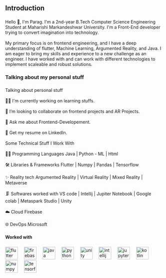 <h2 align="left">Introduction</h2>

###

<p align="left">Hello 👋, I'm Parag. I'm a 2nd-year B.Tech Computer Science Engineering Student at Maharishi Markandeshwar University. I'm a Front-End developer trying to convert imagination into technology.<br><br>My primary focus is on frontend engineering, and I have a deep understanding of flutter, Machine Learning, Argumented Reality, and Java. I am eager to bring my skills and experience to a new challenge as an engineer. I have worked with and can work with different technologies to implement scaleable and robust solutions.</p>

###

<h3 align="left">Talking about my personal stuff</h3>

###

<p align="left">Talking about personal stuff<br><br>👨‍💻 I'm currently working on learning stuffs.<br><br>👯 I’m looking to collaborate on frontend projects and AR Projects.<br><br>💬 Ask me about Frontend-Developement.<br><br>📄 Get my resume on LinkedIn.<br><br>Some Technical Stuff I Work With<br><br>👨‍💻 Programming Languages Java | Python - ML | Html<br><br>🛠️ Libraries & Frameworks Flutter | Numpy | Pandas | Tensorflow<br><br>✨ Reality tech Argumented Reality | Virtual Reality | Mixed Reality | Metaverse<br><br>🗜 Softwares worked with VS code | Intellij | Jupiter Notebook | Google colab | Metaspark Studio | Unity<br><br>☁️ Cloud Firebase<br><br>🌐 DevOps Microsoft</p>

###

<h4 align="left">Worked with</h4>

###

<div align="left">
  <img src="https://cdn.jsdelivr.net/gh/devicons/devicon/icons/flutter/flutter-original.svg" height="40" alt="flutter logo"  />
  <img width="12" />
  <img src="https://cdn.jsdelivr.net/gh/devicons/devicon/icons/firebase/firebase-plain.svg" height="40" alt="firebase logo"  />
  <img width="12" />
  <img src="https://cdn.jsdelivr.net/gh/devicons/devicon/icons/java/java-original.svg" height="40" alt="java logo"  />
  <img width="12" />
  <img src="https://cdn.jsdelivr.net/gh/devicons/devicon/icons/python/python-original.svg" height="40" alt="python logo"  />
  <img width="12" />
  <img src="https://cdn.jsdelivr.net/gh/devicons/devicon/icons/unity/unity-original.svg" height="40" alt="unity logo"  />
  <img width="12" />
  <img src="https://cdn.jsdelivr.net/gh/devicons/devicon/icons/intellij/intellij-original.svg" height="40" alt="intellij logo"  />
  <img width="12" />
  <img src="https://cdn.jsdelivr.net/gh/devicons/devicon/icons/jupyter/jupyter-original.svg" height="40" alt="jupyter logo"  />
  <img width="12" />
  <img src="https://cdn.jsdelivr.net/gh/devicons/devicon/icons/kotlin/kotlin-original.svg" height="40" alt="kotlin logo"  />
  <img width="12" />
  <img src="https://cdn.jsdelivr.net/gh/devicons/devicon/icons/numpy/numpy-original.svg" height="40" alt="numpy logo"  />
  <img width="12" />
  <img src="https://cdn.jsdelivr.net/gh/devicons/devicon/icons/tensorflow/tensorflow-original.svg" height="40" alt="tensorflow logo"  />
</div>

###
